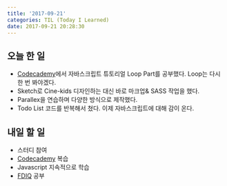 ```yaml
---
title: '2017-09-21'
categories: TIL (Today I Learned)
date: 2017-09-21 20:28:30
---
```


## 오늘 한 일
  - [Codecademy](https://codecademy.com)에서 자바스크립트 튜토리얼 Loop Part를 공부했다. Loop는 다시 한 번 봐야겠다.
  - Sketch로 Cine-kids 디자인하는 대신 바로 마크업& SASS 작업을 했다.
  - Parallex을 연습하며 다양한 방식으로 제작했다.
  - Todo List 코드를 반복해서 쳤다. 이제 자바스크립트에 대해 감이 온다.

## 내일 할 일
  - 스터디 참여
  - [Codecademy](https://codecademy.com) 복습
  - Javascript 지속적으로 학습
  - [FDIQ](https://github.com/h5bp/Front-end-Developer-Interview-Questions) 공부